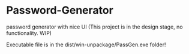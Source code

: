 # Password-Generator
password generator with nice UI (This project is in the design stage, no functionality. WIP)

Executable file is in the dist/win-unpackage/PassGen.exe folder!
